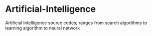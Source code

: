 # Artificial-Intelligence
Artificial intelligence source codes; ranges from search algorithms to  learning algorithm to neural network
